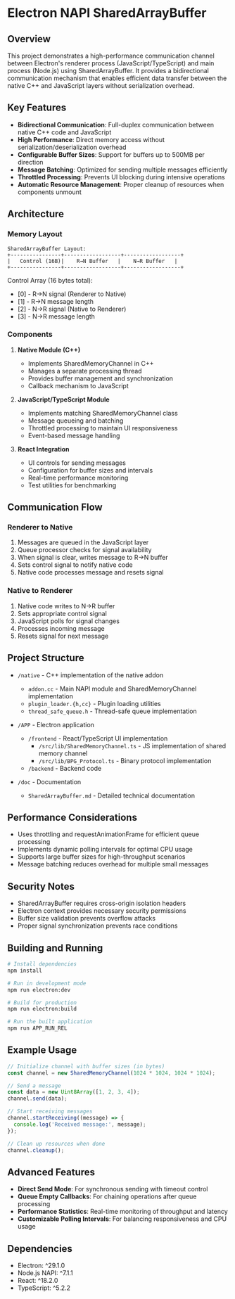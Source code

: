 # Electron NAPI SharedArrayBuffer

## Overview

This project demonstrates a high-performance communication channel between Electron's renderer process (JavaScript/TypeScript) and main process (Node.js) using SharedArrayBuffer. It provides a bidirectional communication mechanism that enables efficient data transfer between the native C++ and JavaScript layers without serialization overhead.

## Key Features

- **Bidirectional Communication**: Full-duplex communication between native C++ code and JavaScript
- **High Performance**: Direct memory access without serialization/deserialization overhead
- **Configurable Buffer Sizes**: Support for buffers up to 500MB per direction
- **Message Batching**: Optimized for sending multiple messages efficiently
- **Throttled Processing**: Prevents UI blocking during intensive operations
- **Automatic Resource Management**: Proper cleanup of resources when components unmount

## Architecture

### Memory Layout

```
SharedArrayBuffer Layout:
+----------------+------------------+------------------+
|   Control (16B)|    R→N Buffer   |    N→R Buffer   |
+----------------+------------------+------------------+
```

Control Array (16 bytes total):
- [0] - R→N signal (Renderer to Native)
- [1] - R→N message length
- [2] - N→R signal (Native to Renderer)
- [3] - N→R message length

### Components

1. **Native Module (C++)**
   - Implements SharedMemoryChannel in C++
   - Manages a separate processing thread
   - Provides buffer management and synchronization
   - Callback mechanism to JavaScript

2. **JavaScript/TypeScript Module**
   - Implements matching SharedMemoryChannel class
   - Message queueing and batching
   - Throttled processing to maintain UI responsiveness
   - Event-based message handling

3. **React Integration**
   - UI controls for sending messages
   - Configuration for buffer sizes and intervals
   - Real-time performance monitoring
   - Test utilities for benchmarking

## Communication Flow

### Renderer to Native
1. Messages are queued in the JavaScript layer
2. Queue processor checks for signal availability
3. When signal is clear, writes message to R→N buffer
4. Sets control signal to notify native code
5. Native code processes message and resets signal

### Native to Renderer
1. Native code writes to N→R buffer
2. Sets appropriate control signal
3. JavaScript polls for signal changes
4. Processes incoming message
5. Resets signal for next message

## Project Structure

- `/native` - C++ implementation of the native addon
  - `addon.cc` - Main NAPI module and SharedMemoryChannel implementation
  - `plugin_loader.{h,cc}` - Plugin loading utilities
  - `thread_safe_queue.h` - Thread-safe queue implementation

- `/APP` - Electron application
  - `/frontend` - React/TypeScript UI implementation
    - `/src/lib/SharedMemoryChannel.ts` - JS implementation of shared memory channel
    - `/src/lib/BPG_Protocol.ts` - Binary protocol implementation
  - `/backend` - Backend code

- `/doc` - Documentation
  - `SharedArrayBuffer.md` - Detailed technical documentation

## Performance Considerations

- Uses throttling and requestAnimationFrame for efficient queue processing
- Implements dynamic polling intervals for optimal CPU usage
- Supports large buffer sizes for high-throughput scenarios
- Message batching reduces overhead for multiple small messages

## Security Notes

- SharedArrayBuffer requires cross-origin isolation headers
- Electron context provides necessary security permissions
- Buffer size validation prevents overflow attacks
- Proper signal synchronization prevents race conditions

## Building and Running

```bash
# Install dependencies
npm install

# Run in development mode
npm run electron:dev

# Build for production
npm run electron:build

# Run the built application
npm run APP_RUN_REL
```

## Example Usage

```typescript
// Initialize channel with buffer sizes (in bytes)
const channel = new SharedMemoryChannel(1024 * 1024, 1024 * 1024);

// Send a message
const data = new Uint8Array([1, 2, 3, 4]);
channel.send(data);

// Start receiving messages
channel.startReceiving((message) => {
  console.log('Received message:', message);
});

// Clean up resources when done
channel.cleanup();
```

## Advanced Features

- **Direct Send Mode**: For synchronous sending with timeout control
- **Queue Empty Callbacks**: For chaining operations after queue processing
- **Performance Statistics**: Real-time monitoring of throughput and latency
- **Customizable Polling Intervals**: For balancing responsiveness and CPU usage

## Dependencies

- Electron: ^29.1.0
- Node.js NAPI: ^7.1.1
- React: ^18.2.0
- TypeScript: ^5.2.2 